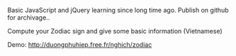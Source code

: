 Basic JavaScript and jQuery learning since long time ago.
Publish on github for archivage..

Compute your Zodiac sign and give some basic information (Vietnamese)

Demo:
http://duongphuhiep.free.fr/nghich/zodiac